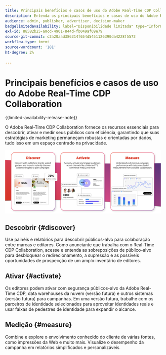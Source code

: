 ```yaml
---
title: Principais benefícios e casos de uso do Adobe Real-Time CDP Collaboration
description: Entenda os principais benefícios e casos de uso do Adobe Real-Time CDP Collaboration
audience: admin, publisher, advertiser, decision-maker
badgelimitedavailability: label="Disponibilidade limitada" type="Informative" url="https://helpx.adobe.com/br/legal/product-descriptions/real-time-customer-data-platform-collaboration.html newtab=true"
exl-id: 88582b25-a0cd-4901-844d-fb049af09e79
source-git-commit: c2a20aad386314f654d5451126390da4228f5572
workflow-type: tm+mt
source-wordcount: '181'
ht-degree: 2%

---
```


# Principais benefícios e casos de uso do Adobe Real-Time CDP Collaboration

{{limited-availability-release-note}}

O Adobe Real-Time CDP Collaboration fornece os recursos essenciais para descobrir, ativar e medir seus públicos com eficiência, garantindo que suas estratégias de marketing permaneçam robustas e orientadas por dados, tudo isso em um espaço centrado na privacidade.

![Vantagens e casos de uso do Real-Time CDP Collaboration](/help/assets/benefits-use-cases/discover-activate-measure.png)

## Descobrir {#discover}

Use painéis e relatórios para descobrir públicos-alvo para colaboração entre marcas e editores.
Como anunciante que trabalha com o Real-Time CDP Collaboration, acesse e entenda as sobreposições de público-alvo para desbloquear o redirecionamento, a supressão e as possíveis oportunidades de prospecção de um amplo inventário de editores.

## Ativar {#activate}

Os editores podem ativar com segurança públicos-alvo da Adobe Real-Time CDP, data warehouses da nuvem (versão futura) e outros sistemas (versão futura) para campanhas.
Em uma versão futura, trabalhe com os parceiros de identidade selecionados para aproveitar identidades reais e usar faixas de pedestres de identidade para expandir o alcance.

## Medição {#measure}

Combine e explore o envolvimento conhecido do cliente de várias fontes, como impressões da Web e muito mais.
Visualize o desempenho da campanha em relatórios simplificados e personalizáveis.
